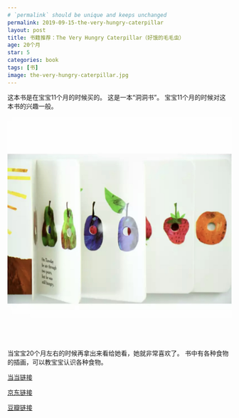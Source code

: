 ```yaml
---
# `permalink` should be unique and keeps unchanged
permalink: 2019-09-15-the-very-hungry-caterpillar
layout: post
title: 书籍推荐：The Very Hungry Caterpillar（好饿的毛毛虫）
age: 20个月
star: 5
categories: book
tags: [书]
image: the-very-hungry-caterpillar.jpg
---
```


这本书是在宝宝11个月的时候买的。
这是一本“洞洞书”。
宝宝11个月的时候对这本书的兴趣一般。

![内容](/assets/img/the-very-hungry-caterpillar-2.jpg)

当宝宝20个月左右的时候再拿出来看给她看，她就非常喜欢了。
书中有各种食物的插画，可以教宝宝认识各种食物。

[当当链接](http://product.dangdang.com/22801919.html)

[京东链接](https://union-click.jd.com/jdc?e=&p=AyIGZRtTHAMaBVYTWRIyEg9UHlkSBRU3EUQDS10iXhBeGlcJDBkNXg9JHU4YDk5ER1xOGRNLGEEcVV8BXURFUFdfC0RVU1JRUy1OVxUKEwJXHFwSMnBuEQUnFnUSYhdhH1AAZ3dcRQhKdEQLWStaJQITBlYbXRUFFg9lK1sSMkBpja3tzaejG4Gx1MCKhTdUK1sRBBQAVhNSEQUSAlIrXBULIlEBXh9UW0xYAytrJQEiN2UbaxYyUGlWTF1BUBUGVUtcRgYXD1wcCBYBFg4FSwxCVRtXVh9YRTIQBlQfUg%3D%3D)

[豆瓣链接](https://book.douban.com/subject/1341007/)

